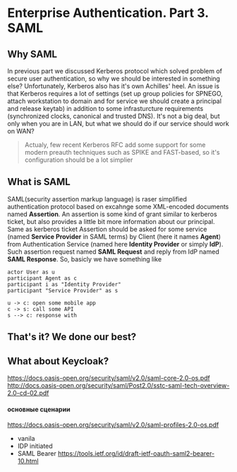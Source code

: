 # Enterprise Authentication. Part 3. SAML

## Why SAML
In previous part we discussed Kerberos protocol which solved problem of secure user authentication, so why we should be interested in something else? Unfortunately, Kerberos also has it's own Achilles' heel. An issue is that Kerberos requires a lot of settings (set up group policies for SPNEGO, attach workstation to domain and for service we should create a principal and release keytab) in addition to some infrasturcture requirements (synchronized clocks, canonical and trusted DNS). It's not a big deal, but only when you are in LAN, but what we should do if our service should work on WAN?
> Actualy, few recent Kerberos RFC add some support for some modern preauth techniques such as SPIKE and FAST-based, so it's configuration should be a lot simplier
## What is SAML
SAML(security assertion markup language) is raser simplified authentication protocol based on excahnge some XML-encoded documents named **Assertion**. An assertion is some kind of grant similar to kerberos ticket, but also provides a little bit more information about our principal. Same as kerberos ticket Assertion should be asked for some service (named **Service Provider** in SAML terms) by Client (here it names **Agent**) from Authentication Service (named here **Identity Provider** or simply **IdP**). Such assertion request named **SAML Request** and reply from IdP named **SAML Response**. So, basicly we have something like
```puml
actor User as u
participant Agent as c
participant i as "Identity Provider"
participant "Service Provider" as s

u -> c: open some mobile app
c -> s: call some API
s --> c: response with 

```
## That's it? We done our best?
## What about Keycloak?



https://docs.oasis-open.org/security/saml/v2.0/saml-core-2.0-os.pdf
http://docs.oasis-open.org/security/saml/Post2.0/sstc-saml-tech-overview-2.0-cd-02.pdf
#### основные сценарии
https://docs.oasis-open.org/security/saml/v2.0/saml-profiles-2.0-os.pdf
- vanila
- IDP initiated
- SAML Bearer
https://tools.ietf.org/id/draft-ietf-oauth-saml2-bearer-10.html
